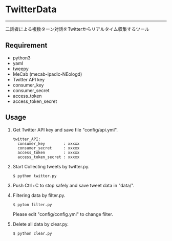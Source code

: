 # TwitterData
***
二話者による複数ターン対話をTwitterからリアルタイム収集するツール

## Requirement
- python3
- yaml
- tweepy
- MeCab (mecab-ipadic-NEologd)
- Twitter API key
 - consumer_key
 - consumer_secret
 - access_token
 - access_token_secret

## Usage
1. Get Twitter API key and save file "config/api.yml".
    ```
    twitter_API:
      consumer_key        : xxxxx
      consumer_secret     : xxxxx
      access_token        : xxxxx
      access_token_secret : xxxxx
    ```

2. Start Collecting tweets by twitter.py.
    ```
    $ python twitter.py
    ```

3. Push Ctrl+C to stop safely and save tweet data in "data/".

4. Filtering data by filter.py.
    ```
    $ pyton filter.py
    ```
    Please edit "config/config.yml" to change filter.

5. Delete all data by clear.py.
    ```
    $ python clear.py
    ```
